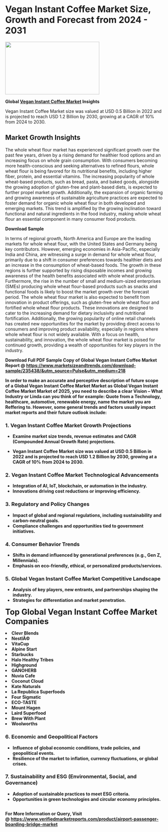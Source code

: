 <H1>Vegan Instant Coffee Market Size, Growth and Forecast from 2024 - 2031</H1><img class="aligncenter size-medium wp-image-584254" src="https://thirdeyenews.in/wp-content/uploads/2024/09/Global-Market-Research-300x168.jpeg" alt="" width="300" height="168" /><p><strong>Global&nbsp;<a href="https://www.marketsizeandtrends.com/download-sample/235438/&amp;utm_source=Pulse&amp;utm_medium=218">Vegan Instant Coffee Market</a> Insights</strong></p><p>Vegan Instant Coffee Market size was valued at USD 0.5 Billion in 2022 and is projected to reach USD 1.2 Billion by 2030, growing at a CAGR of 10% from 2024 to 2030.</p><p><h2>Market Growth Insights</h2> <p>The whole wheat flour market has experienced significant growth over the past few years, driven by a rising demand for healthier food options and an increasing focus on whole grain consumption. With consumers becoming more health-conscious and seeking alternatives to refined flours, whole wheat flour is being favored for its nutritional benefits, including higher fiber, protein, and essential vitamins. The increasing popularity of whole wheat-based products, such as bread, pasta, and baked goods, alongside the growing adoption of gluten-free and plant-based diets, is expected to further propel market growth. Additionally, the expansion of organic farming and growing awareness of sustainable agriculture practices are expected to foster demand for organic whole wheat flour in both developed and emerging markets. This trend is amplified by the growing inclination toward functional and natural ingredients in the food industry, making whole wheat flour an essential component in many consumer food products.</p> <p><strong>Download Sample</strong></p> <p>In terms of regional growth, North America and Europe are the leading markets for whole wheat flour, with the United States and Germany being key contributors. However, emerging economies in Asia-Pacific, especially India and China, are witnessing a surge in demand for whole wheat flour, primarily due to a shift in consumer preferences towards healthier diets and an increase in the consumption of wheat-based foods. The growth in these regions is further supported by rising disposable incomes and growing awareness of the health benefits associated with whole wheat products. Furthermore, the rise in the number of small and medium-sized enterprises (SMEs) producing whole wheat flour-based products such as snacks and functional foods is likely to boost the market growth over the forecast period. The whole wheat flour market is also expected to benefit from innovation in product offerings, such as gluten-free whole wheat flour and fortified whole wheat flour products. These innovations are designed to cater to the increasing demand for dietary inclusivity and nutritional fortification. Additionally, the growing popularity of online retail channels has created new opportunities for the market by providing direct access to consumers and improving product availability, especially in regions where whole wheat flour is not widely available. With a focus on health, sustainability, and innovation, the whole wheat flour market is poised for continued growth, providing a wealth of opportunities for key players in the industry.</p> <p><strong></p><p><span class=""><strong>Download Full PDF Sample Copy of Global Vegan Instant Coffee Market Report</strong> @ <a href="https://www.marketsizeandtrends.com/download-sample/235438/&amp;utm_source=Pulse&amp;utm_medium=218" target="_blank">https://www.marketsizeandtrends.com/download-sample/235438/&amp;utm_source=Pulse&amp;utm_medium=218</a></span></p><p>In order to make an accurate and perceptive description of future scope of a Global&nbsp;Vegan Instant Coffee Market Market as Global&nbsp;Vegan Instant Coffee Market Market of 2025, you need to describe a clear Vision &ndash; What Industry or Linda can you think of for example: Quote from a Technology, healthcare, automotive, renewable energy, name the market you are Reffering to. However, some general trends and factors usually impact market reports and their future outlook include:</p><h3>1.&nbsp;<strong>Vegan Instant Coffee Market Growth Projections</strong></h3><ul><li>Examine market size trends, revenue estimates and CAGR (Compounded Annual Growth Rate) projections.</li><li><p>Vegan Instant Coffee Market size was valued at USD 0.5 Billion in 2022 and is projected to reach USD 1.2 Billion by 2030, growing at a CAGR of 10% from 2024 to 2030.</p></li></ul><h3>2.&nbsp;<strong>Vegan Instant Coffee Market Technological Advancements</strong></h3><ul><li>Integration of AI, IoT, blockchain, or automation in the industry.</li><li>Innovations driving cost reductions or improving efficiency.</li></ul><h3>3.&nbsp;<strong>Regulatory and Policy Changes</strong></h3><ul><li>Impact of global and regional regulations, including sustainability and carbon-neutral goals.</li><li>Compliance challenges and opportunities tied to government initiatives.</li></ul><h3>4.&nbsp;<strong>Consumer Behavior Trends</strong></h3><ul><li>Shifts in demand influenced by generational preferences (e.g., Gen Z, Millennials).</li><li>Emphasis on eco-friendly, ethical, or personalized products/services.</li></ul><h3>5.&nbsp;<strong>Global Vegan Instant Coffee Market Competitive Landscape</strong></h3><ul><li>Analysis of key players, new entrants, and partnerships shaping the industry.</li><li>Strategies for differentiation and market penetration.</li></ul><p data-pm-slice="1 1 []"><span style="color: inherit; font-family: inherit; font-size: 25px;">Top Global Vegan Instant Coffee Market Companies</span></p><div class="" data-test-id=""><p><li>Clevr Blends</li><li> NestlÃ©</li><li> VitaCup</li><li> Alpine Start</li><li> Starbucks</li><li> Halo Healthy Tribes</li><li> Highground</li><li> GANOHERB</li><li> Nuvia Cafe</li><li> Coconut Cloud</li><li> Kate Naturals</li><li> La Republica Superfoods</li><li> Four Sigmatic</li><li> ECO-TASTE</li><li> Mount Hagen</li><li> Laird Superfood</li><li> Brew With Plant</li><li> Woolworths</li></p></div><h3>6.&nbsp;<strong>Economic and Geopolitical Factors</strong></h3><ul><li>Influence of global economic conditions, trade policies, and geopolitical events.</li><li>Resilience of the market to inflation, currency fluctuations, or global crises.</li></ul><h3>7.&nbsp;<strong>Sustainability and ESG (Environmental, Social, and Governance)</strong></h3><ul><li>Adoption of sustainable practices to meet ESG criteria.</li><li>Opportunities in green technologies and circular economy principles.</li></ul><h2><strong style="font-size: 14px;">For More Information or Query, Visit @&nbsp;</strong><a style="background-color: #ffffff; font-size: 14px;" href="https://www.marketsizeandtrends.com/report/vegan-instant-coffee-market/" target="_blank">https://www.verifiedmarketreports.com/product/airport-passenger-boarding-bridge-market</a></h2>
